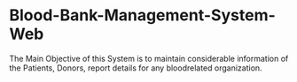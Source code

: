 # Blood-Bank-Management-System-Web
The Main Objective of this System is to maintain considerable information of the Patients, Donors, report details for any bloodrelated organization.
